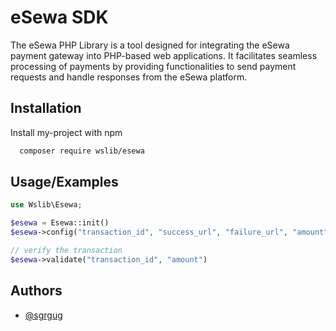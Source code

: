 
# eSewa SDK

The eSewa PHP Library is a tool designed for integrating the eSewa payment gateway into PHP-based web applications. It facilitates seamless processing of payments by providing functionalities to send payment requests and handle responses from the eSewa platform.

## Installation

Install my-project with npm

```bash
  composer require wslib/esewa
```


    
## Usage/Examples

```php
use Wslib\Esewa;

$esewa = Esewa::init()
$esewa->config("transaction_id", "success_url", "failure_url", "amount");
```

```php
// verify the transaction
$esewa->validate("transaction_id", "amount")
```
## Authors

- [@sgrgug](https://www.github.com/sgrgug)
